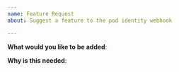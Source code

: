 ```yaml
---
name: Feature Request
about: Suggest a feature to the pod identity webhook

---
```

<!-- Please only use this template for feature requests -->

**What would you like to be added**:

**Why is this needed**:

<!-- If this is a security issue, please do not discuss on GitHub. Please report any suspected or confirmed security issues to AWS Security https://aws.amazon.com/security/vulnerability-reporting/ -->
